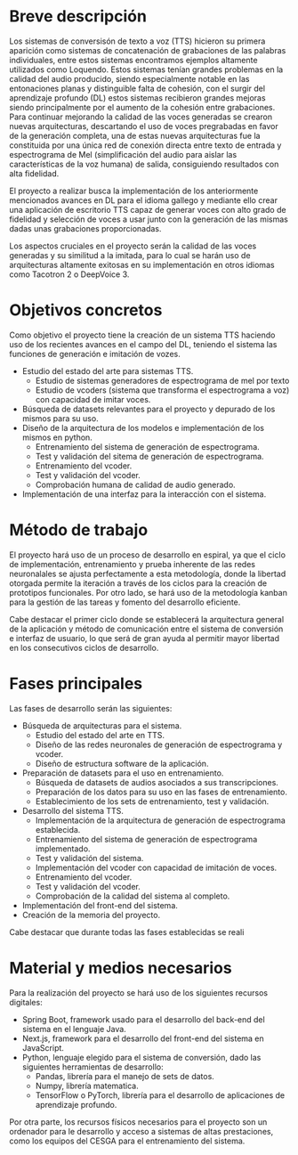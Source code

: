 # Breve descripción
Los sistemas de conversisón de texto a voz (TTS) hicieron su primera aparición como sistemas de concatenación de grabaciones de las palabras individuales, entre estos sistemas encontramos ejemplos altamente utilizados como Loquendo. Estos sistemas tenían grandes problemas en la calidad del audio producido, siendo especialmente notable en las entonaciones planas y distinguible falta de cohesión, con el surgir del aprendizaje profundo (DL) estos sistemas recibieron grandes mejoras siendo principalmente por el aumento de la cohesión entre grabaciones. Para continuar mejorando la calidad de las voces generadas se crearon nuevas arquitecturas, descartando el uso de voces pregrabadas en favor de la generación completa, una de estas nuevas arquitecturas fue la constituida por una única red de conexión directa entre texto de entrada y espectrograma de Mel (simplificación del audio para aislar las características de la voz humana) de salida, consiguiendo resultados con alta fidelidad.

El proyecto a realizar busca la implementación de los anteriormente mencionados avances en DL para el idioma gallego y mediante ello crear una aplicación de escritorio TTS capaz de generar voces con alto grado de fidelidad y selección de voces a usar junto con la generación de las mismas dadas unas grabaciones proporcionadas.

Los aspectos cruciales en el proyecto serán la calidad de las voces generadas y su similitud a la imitada, para lo cual se harán uso de arquitecturas altamente exitosas en su implementación en otros idiomas como Tacotron 2 o DeepVoice 3.
# Objetivos concretos
Como objetivo el proyecto tiene la creación de un sistema TTS haciendo uso de los recientes avances en el campo del DL, teniendo el sistema las funciones de generación e imitación de vozes.
- Estudio del estado del arte para sistemas TTS.
	- Estudio de sistemas generadores de espectrograma de mel por texto
	- Estudio de vcoders (sistema que transforma el espectrograma a voz) con capacidad de imitar voces.
- Búsqueda de datasets relevantes para el proyecto y depurado de los mismos para su uso.
- Diseño de la arquitectura de los modelos e implementación de los mismos en python.
	- Entrenamiento del sistema de generación de espectrograma.
	- Test y validación del sitema de generación de espectrograma.
	- Entrenamiento del vcoder.
	- Test y validación del vcoder.
	- Comprobación humana de calidad de audio generado.
- Implementación de una interfaz para la interacción con el sistema.
# Método de trabajo
El proyecto hará uso de un proceso de desarrollo en espiral, ya que el ciclo de implementación, entrenamiento y prueba inherente de las redes neuronalales se ajusta perfectamente a esta metodología, donde la libertad otorgada permite la iteración a través de los ciclos para la creación de prototipos funcionales. Por otro lado, se hará uso de la metodología kanban para la gestión de las tareas y fomento del desarrollo eficiente.

Cabe destacar el primer ciclo donde se establecerá la arquitectura general de la aplicación y método de comunicación entre el sistema de conversión e interfaz de usuario, lo que será de gran ayuda al permitir mayor libertad en los consecutivos ciclos de desarrollo.
# Fases principales
Las fases de desarrollo serán las siguientes:
- Búsqueda de arquitecturas para el sistema.
	- Estudio del estado del arte en TTS.
	- Diseño de las redes neuronales de generación de espectrograma y vcoder.
	- Diseño de estructura software de la aplicación.
- Preparación de datasets para el uso en entrenamiento.
	- Búsqueda de datasets de audios asociados a sus transcripciones.
	- Preparación de los datos para su uso en las fases de entrenamiento.
	- Establecimiento de los sets de entrenamiento, test y validación.
- Desarrollo del sistema TTS.
	- Implementación de la arquitectura de generación de espectrograma establecida.
	- Entrenamiento del sistema de generación de espectrograma implementado.
	- Test y validación del sistema.
	- Implementación del vcoder con capacidad de imitación de voces.
	- Entrenamiento del vcoder.
	- Test y validación del vcoder.
	- Comprobación de la calidad del sistema al completo.
- Implementación del front-end del sistema.
- Creación de la memoria del proyecto.

Cabe destacar que durante todas las fases establecidas se reali
# Material y medios necesarios
Para la realización del proyecto se hará uso de los siguientes recursos digitales:
- Spring Boot, framework usado para el desarrollo del back-end del sistema en el lenguaje Java.
- Next.js, framework para el desarrollo del front-end del sistema en JavaScript.
- Python, lenguaje elegido para el sistema de conversión, dado las siguientes herramientas de desarrollo:
	- Pandas, librería para el manejo de sets de datos.
	- Numpy, librería matematica.
	- TensorFlow o PyTorch, librería para el desarrollo de aplicaciones de aprendizaje profundo.

Por otra parte, los recursos físicos necesarios para el proyecto son un ordenador para le desarrollo y acceso a sistemas de altas prestaciones, como los equipos del CESGA para el entrenamiento del sistema.